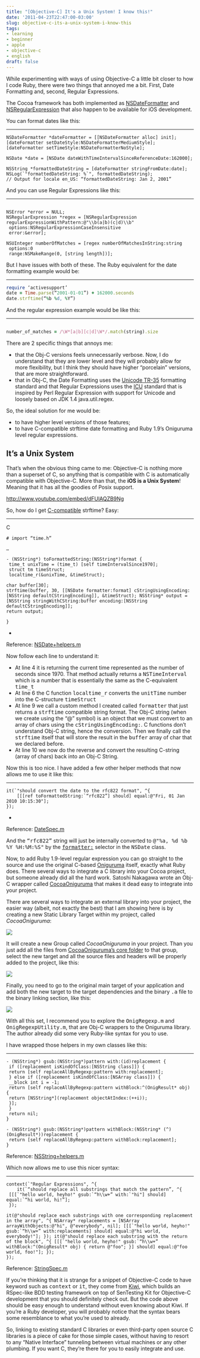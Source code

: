```yaml
---
title: "[Objective-C] It's a Unix System! I know this!"
date: '2011-04-23T22:47:00-03:00'
slug: objective-c-its-a-unix-system-i-know-this
tags:
- learning
- beginner
- apple
- objective-c
- english
draft: false
---
```


While experimenting with ways of using Objective-C a little bit closer to how I code Ruby, there were two things that annoyed me a bit. First, Date Formatting and, second, Regular Expressions.

The Cocoa framework has both implemented as [NSDateFormatter](http://developer.apple.com/library/mac/#documentation/Cocoa/Conceptual/DataFormatting/Articles/dfDateFormatting10_4.html%23//apple_ref/doc/uid/TP40002369-SW1) and [NSRegularExpression](http://developer.apple.com/library/iOS/#documentation/Foundation/Reference/NSRegularExpression_Class/Reference/Reference.html) that also happen to be available for iOS development.

You can format dates like this:

* * *

```objc
NSDateFormatter *dateFormatter = [[NSDateFormatter alloc] init];  
[dateFormatter setDateStyle:NSDateFormatterMediumStyle];  
[dateFormatter setTimeStyle:NSDateFormatterNoStyle];

NSDate *date = [NSDate dateWithTimeIntervalSinceReferenceDate:162000];

NSString *formattedDateString = [dateFormatter stringFromDate:date];  
NSLog(`"formattedDateString: %`", formattedDateString);  
// Output for locale en_US: “formattedDateString: Jan 2, 2001”  
```

And you can use Regular Expressions like this:

* * *

```objc

NSError *error = NULL;  
NSRegularExpression *regex = [NSRegularExpression regularExpressionWithPattern:@"\\b(a|b)(c|d)\\b"
 options:NSRegularExpressionCaseInsensitive  
 error:&error];

NSUInteger numberOfMatches = [regex numberOfMatchesInString:string  
 options:0  
 range:NSMakeRange(0, [string length])];  
```

But I have issues with both of these. The Ruby equivalent for the date formatting example would be:

* * *

```ruby
require ‘activesupport’  
date = Time.parse(“2001-01-01”) + 162000.seconds  
date.strftime(“%b %d, %Y”)  
```

And the regular expression example would be like this:

* * *

```ruby

number_of_matches = /\W*[a|b][c|d]\W*/.match(string).size  
```

There are 2 specific things that annoys me:

- that the Obj-C versions feels unnecessarily verbose. Now, I do understand that they are lower level and they will probably allow for more flexibility, but I think they should have higher “porcelain” versions, that are more straightforward.
- that in Obj-C, the Date Formatting uses the [Unicode TR-35](http://unicode.org/reports/tr35/tr35-10.html#Date_Format_Patterns) formatting standard and that Regular Expressions uses the [ICU](http://userguide.icu-project.org/strings/regexp) standard that is inspired by Perl Regular Expression with support for Unicode and loosely based on JDK 1.4 java.util.regex.

So, the ideal solution for me would be:

- to have higher level versions of those features;
- to have C-compatible strftime date formatting and Ruby 1.9’s Oniguruma level regular expressions.

## It’s a Unix System

That’s when the obvious thing came to me: Objective-C is nothing more than a superset of C, so anything that is compatible with C is automatically compatible with Objective-C. More than that, the **iOS is a Unix System**! Meaning that it has all the goodies of Posix support.

<http://www.youtube.com/embed/dFUlAQZB9Ng>

So, how do I get [C-compatible](http://www.cplusplus.com/reference/clibrary/ctime/strftime/) strftime? Easy:

* * *
C

```objc
# import “time.h”  

…  

- (NSString*) toFormattedString:(NSString*)format {  
 time_t unixTime = (time_t) [self timeIntervalSince1970];  
 struct tm timeStruct;  
 localtime_r(&unixTime, &timeStruct);

char buffer[30]; 
strftime(buffer, 30, [[NSDate formatter:format] cStringUsingEncoding:[NSString defaultCStringEncoding]], &timeStruct); NSString* output = [NSString stringWithCString:buffer encoding:[NSString defaultCStringEncoding]]; 
return output;

}
```

-

Reference: [NSDate+helpers.m](https://github.com/akitaonrails/ObjC_Rubyfication/blob/master/Rubyfication/NSDate+helpers.m#L71-80)

Now follow each line to understand it:

- At line 4 it is returning the current time represented as the number of seconds since 1970. That method actually returns a <tt>NSTimeInterval</tt> which is a number that is essentially the same as the C-equivalent <tt>time_t</tt>
- At line 6 the C function <tt>localtime_r</tt> converts the <tt>unitTime</tt> number into the C-structure <tt>timeStruct</tt>
- At line 9 we call a custom method I created called <tt>formatter</tt> that just returns a <tt>strftime</tt> compatible string format. The Obj-C string (when we create using the “@” symbol) is an object that we must convert to an array of chars using the <tt>cStringUsingEncoding:</tt>. C functions don’t understand Obj-C string, hence the conversion. Then we finally call the <tt>strftime</tt> itself that will store the result in the <tt>buffer</tt> array of char that we declared before.
- At line 10 we now do the reverse and convert the resulting C-string (array of chars) back into an Obj-C String.

Now this is too nice. I have added a few other helper methods that now allows me to use it like this:

* * *

```objc
it(`"should convert the date to the rfc822 format", ^{
    [[[ref toFormattedString:`“rfc822”] should] equal:@"Fri, 01 Jan 2010 10:15:30"];  
}); 
```

-

Reference: [DateSpec.m](https://github.com/akitaonrails/ObjC_Rubyfication/blob/master/RubyficationTests/DateSpec.m#L69)

And the <tt>“rfc822”</tt> string will just be internally converted to <tt>@"%a, %d %b %Y %H:%M:%S"</tt> by the [<tt>formatter:</tt>](https://github.com/akitaonrails/ObjC_Rubyfication/blob/master/Rubyfication/NSDate+helpers.m#L82-100) selector in the <tt>NSDate</tt> class.

Now, to add Ruby 1.9-level regular expression you can go straight to the source and use the original C-based [Oniguruma](http://www.geocities.jp/kosako3/oniguruma/) itself, exactly what Ruby does. There several ways to integrate a C library into your Cocoa project, but someone already did all the hard work. Satoshi Nakagawa wrote an Obj-C wrapper called [CocoaOniguruma](http://limechat.net/cocoaoniguruma/) that makes it dead easy to integrate into your project.

There are several ways to integrate an external library into your project, the easier way (albeit, not exactly the best) that I am showing here is by creating a new Static Library Target within my project, called _CocoaOniguruma_:

![](http://s3.amazonaws.com/akitaonrails/assets/2011/4/23/Screen%20shot%202011-04-23%20at%2010.33.47%20PM_original.png?1303608817)

It will create a new Group called _CocoaOniguruma_ in your project. Than you just add all the files from [CocoaOniguruma’s core folder](https://github.com/psychs/cocoaoniguruma/tree/master/framework/core) to that group, select the new target and all the source files and headers will be properly added to the project, like this:

![](http://s3.amazonaws.com/akitaonrails/assets/2011/4/23/Screen%20shot%202011-04-23%20at%2010.37.19%20PM_original.png?1303608987)

Finally, you need to go to the original main target of your application and add both the new target to the target dependencies and the binary <tt>.a</tt> file to the binary linking section, like this:

![](http://s3.amazonaws.com/akitaonrails/assets/2011/4/23/Screen%20shot%202011-04-23%20at%2010.39.07%20PM_original.png?1303609098)

With all this set, I recommend you to explore the <tt>OnigRegexp.m</tt> and <tt>OnigRegexpUtility.m</tt>, that are Obj-C wrappers to the Oniguruma library. The author already did some very Ruby-like syntax for you to use.

I have wrapped those helpers in my own classes like this:

* * *

```objc
- (NSString*) gsub:(NSString*)pattern with:(id)replacement {  
 if ([replacement isKindOfClass:[NSString class]]) {  
 return [self replaceAllByRegexp:pattern with:replacement];
 } else if ([replacement isKindOfClass:[NSArray class]]) {  
 __block int i = -1;  
 return [self replaceAllByRegexp:pattern withBlock:^(OnigResult* obj) {  
 return [NSString*](replacement objectAtIndex:(++i));  
 }];
 }  
 return nil;  
}

- (NSString*) gsub:(NSString*)pattern withBlock:(NSString* (^)(OnigResult*))replacement {  
 return [self replaceAllByRegexp:pattern withBlock:replacement];  
}
```

Reference: [NSString+helpers.m](https://github.com/akitaonrails/ObjC_Rubyfication/blob/master/Rubyfication/NSString+helpers.m#L176-190)

Which now allows me to use this nicer syntax:

* * *

```objc
context(`"Regular Expressions", ^{
    it(`“should replace all substrings that match the pattern”, ^{  
 [[[`"hello world, heyho!" gsub:`“h\\w+” with:`"hi"] should] equal:`“hi world, hi!”];  
 });

it(@"should replace each substrings with one corresponding replacement in the array", ^{ NSArray* replacements = [NSArray arrayWithObjects:@"hi", @"everybody", nil]; [[[`"hello world, heyho!" gsub:`“h\\w+” with:replacements] should] equal:@"hi world, everybody!"]; }); it(@"should replace each substring with the return of the block", ^{ [[[`"hello world, heyho!" gsub:`“h\\w+” withBlock:^(OnigResult* obj) { return @"foo"; }] should] equal:@"foo world, foo!"]; });
});
```

Reference: [StringSpec.m](https://github.com/akitaonrails/ObjC_Rubyfication/blob/master/RubyficationTests/StringSpec.m#L86-102)

If you’re thinking that it is strange for a snippet of Objective-C code to have keyword such as <tt>context</tt> or <tt>it</tt>, they come from [Kiwi](http://www.kiwi-lib.info/), which builds an RSpec-like BDD testing framework on top of SenTesting Kit for Objective-C development that you should definitely check out. But the code above should be easy enough to understand without even knowing about Kiwi. If you’re a Ruby developer, you will probably notice that the syntax bears some resemblance to what you’re used to already.

So, linking to existing standard C libraries or even third-party open source C libraries is a piece of cake for those simple cases, without having to resort to any “Native Interface” tunneling between virtual machines or any other plumbing. If you want C, they’re there for you to easily integrate and use.

